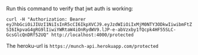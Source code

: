 Run this command to verify that jwt auth is working:

`curl -H "Authorization: Bearer eyJhbGciOiJIUzI1NiIsInR5cCI6IkpXVCJ9.eyJzdWIiOiIxMjM0NTY3ODkwIiwibmFtZSI6IkpvaG4gRG9lIiwiYWRtaW4iOnRydWV9.lJP-e-abVzxby1fQcpk4HF55SLC-GcsGlcQnDRf52UQ" http://localhost:4000/protected`

The heroku-url is `https://munch-api.herokuapp.com/protected`